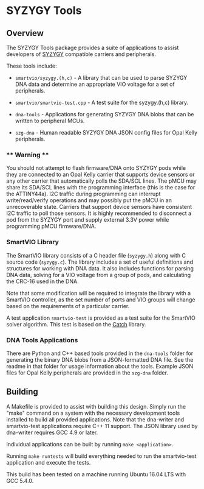 # SYZYGY Tools

## Overview

The SYZYGY Tools package provides a suite of applications to assist developers
of [SYZYGY](http://syzygyfpga.io/) compatible carriers and peripherals.

These tools include:

- `smartvio/syzygy.(h,c)` - A library that can be used to parse SYZYGY DNA data and
determine an appropriate VIO voltage for a set of peripherals.

- `smartvio/smartvio-test.cpp` - A test suite for the syzygy.(h,c) library.

- `dna-tools` - Applications for generating SYZYGY DNA blobs that can be
written to peripheral MCUs.

- `szg-dna` - Human readable SYZYGY DNA JSON config files for Opal Kelly peripherals.

### ** Warning **

You should not attempt to flash firmware/DNA onto SYZYGY pods while
they are connected to an Opal Kelly carrier that supports device sensors
or any other carrier that automatically polls the SDA/SCL lines. The pMCU
may share its SDA/SCL lines with the programming interface (this is the
case for the ATTINY44a). I2C traffic during programming can interrupt 
write/read/verify operations and may possibly put the pMCU in an
unrecoverable state. Carriers that support device sensors have
consistent I2C traffic to poll those sensors. It is highly 
recommended to disconnect a pod from the SYZYGY port and supply external
3.3V power while programming pMCU firmware/DNA.

### SmartVIO Library

The SmartVIO library consists of a C header file (`syzygy.h`) along with
C source code (`syzygy.c`). The library includes a set of useful definitions
and structures for working with DNA data. It also includes functions for
parsing DNA data, solving for a VIO voltage from a group of pods, and
calculating the CRC-16 used in the DNA.

Note that some modification will be required to integrate the library with a
SmartVIO controller, as the set number of ports and VIO groups will change
based on the requirements of a particular carrier.

A test application `smartvio-test` is provided as a test suite for the
SmartVIO solver algorithm. This test is based on the
[Catch](https://github.com/catchorg/Catch2) library.

### DNA Tools Applications

There are Python and C++ based tools provided in the `dna-tools` folder for generating 
the binary DNA blobs from a JSON-formatted DNA file. See the readme in that folder 
for usage information about the tools. Example JSON files for Opal Kelly peripherals 
are provided in the `szg-dna` folder. 

## Building

A Makefile is provided to assist with building this design. Simply run the
"make" command on a system with the necessary development tools installed to
build all provided applications. Note that the dna-writer and smartvio-test
applications require C++ 11 support. The JSON library used by dna-writer
requires GCC 4.9 or later.

Individual applications can be built by running `make <application>`.

Running `make runtests` will build everything needed to run the smartvio-test
application and execute the tests.

This build has been tested on a machine running Ubuntu 16.04 LTS with
GCC 5.4.0.
